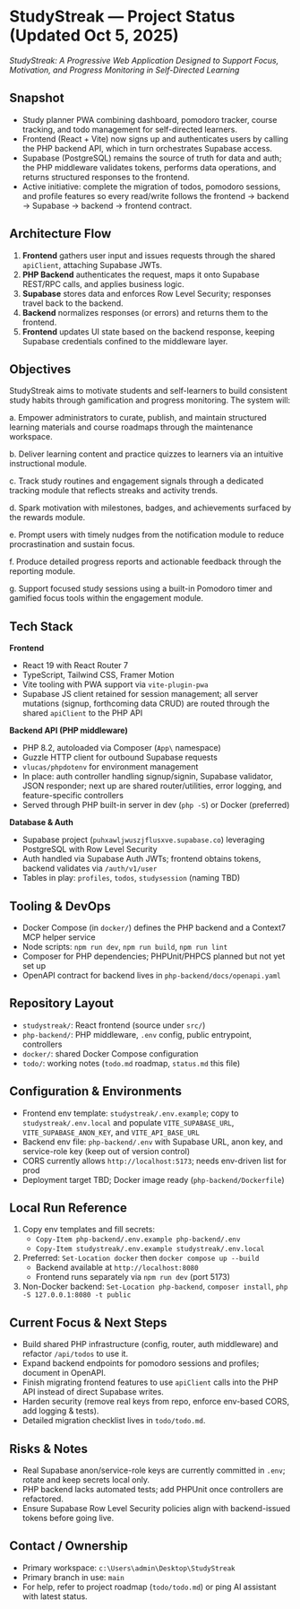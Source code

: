 StudyStreak — Project Status (Updated Oct 5, 2025)
=================================================

*StudyStreak: A Progressive Web Application Designed to Support Focus, Motivation, and Progress Monitoring in Self-Directed Learning*

Snapshot
--------
- Study planner PWA combining dashboard, pomodoro tracker, course tracking, and todo management for self-directed learners.
- Frontend (React + Vite) now signs up and authenticates users by calling the PHP backend API, which in turn orchestrates Supabase access.
- Supabase (PostgreSQL) remains the source of truth for data and auth; the PHP middleware validates tokens, performs data operations, and returns structured responses to the frontend.
- Active initiative: complete the migration of todos, pomodoro sessions, and profile features so every read/write follows the frontend → backend → Supabase → backend → frontend contract.

Architecture Flow
-----------------
1. **Frontend** gathers user input and issues requests through the shared `apiClient`, attaching Supabase JWTs.
2. **PHP Backend** authenticates the request, maps it onto Supabase REST/RPC calls, and applies business logic.
3. **Supabase** stores data and enforces Row Level Security; responses travel back to the backend.
4. **Backend** normalizes responses (or errors) and returns them to the frontend.
5. **Frontend** updates UI state based on the backend response, keeping Supabase credentials confined to the middleware layer.

Objectives
----------
StudyStreak aims to motivate students and self-learners to build consistent study habits through gamification and progress monitoring. The system will:

a. Empower administrators to curate, publish, and maintain structured learning materials and course roadmaps through the maintenance workspace.

b. Deliver learning content and practice quizzes to learners via an intuitive instructional module.

c. Track study routines and engagement signals through a dedicated tracking module that reflects streaks and activity trends.

d. Spark motivation with milestones, badges, and achievements surfaced by the rewards module.

e. Prompt users with timely nudges from the notification module to reduce procrastination and sustain focus.

f. Produce detailed progress reports and actionable feedback through the reporting module.

g. Support focused study sessions using a built-in Pomodoro timer and gamified focus tools within the engagement module.

Tech Stack
----------
**Frontend**
- React 19 with React Router 7
- TypeScript, Tailwind CSS, Framer Motion
- Vite tooling with PWA support via `vite-plugin-pwa`
- Supabase JS client retained for session management; all server mutations (signup, forthcoming data CRUD) are routed through the shared `apiClient` to the PHP API

**Backend API (PHP middleware)**
- PHP 8.2, autoloaded via Composer (`App\` namespace)
- Guzzle HTTP client for outbound Supabase requests
- `vlucas/phpdotenv` for environment management
- In place: auth controller handling signup/signin, Supabase validator, JSON responder; next up are shared router/utilities, error logging, and feature-specific controllers
- Served through PHP built-in server in dev (`php -S`) or Docker (preferred)

**Database & Auth**
- Supabase project (`puhxawljwuszjflusxve.supabase.co`) leveraging PostgreSQL with Row Level Security
- Auth handled via Supabase Auth JWTs; frontend obtains tokens, backend validates via `/auth/v1/user`
- Tables in play: `profiles`, `todos`, `studysession` (naming TBD)

Tooling & DevOps
----------------
- Docker Compose (in `docker/`) defines the PHP backend and a Context7 MCP helper service
- Node scripts: `npm run dev`, `npm run build`, `npm run lint`
- Composer for PHP dependencies; PHPUnit/PHPCS planned but not yet set up
- OpenAPI contract for backend lives in `php-backend/docs/openapi.yaml`

Repository Layout
-----------------
- `studystreak/`: React frontend (source under `src/`)
- `php-backend/`: PHP middleware, `.env` config, public entrypoint, controllers
- `docker/`: shared Docker Compose configuration
- `todo/`: working notes (`todo.md` roadmap, `status.md` this file)

Configuration & Environments
----------------------------
- Frontend env template: `studystreak/.env.example`; copy to `studystreak/.env.local` and populate `VITE_SUPABASE_URL`, `VITE_SUPABASE_ANON_KEY`, and `VITE_API_BASE_URL`
- Backend env file: `php-backend/.env` with Supabase URL, anon key, and service-role key (keep out of version control)
- CORS currently allows `http://localhost:5173`; needs env-driven list for prod
- Deployment target TBD; Docker image ready (`php-backend/Dockerfile`)

Local Run Reference
-------------------
1. Copy env templates and fill secrets:
	- `Copy-Item php-backend/.env.example php-backend/.env`
	- `Copy-Item studystreak/.env.example studystreak/.env.local`
2. Preferred: `Set-Location docker` then `docker compose up --build`
	- Backend available at `http://localhost:8080`
	- Frontend runs separately via `npm run dev` (port 5173)
3. Non-Docker backend: `Set-Location php-backend`, `composer install`, `php -S 127.0.0.1:8080 -t public`

Current Focus & Next Steps
--------------------------
- Build shared PHP infrastructure (config, router, auth middleware) and refactor `/api/todos` to use it.
- Expand backend endpoints for pomodoro sessions and profiles; document in OpenAPI.
- Finish migrating frontend features to use `apiClient` calls into the PHP API instead of direct Supabase writes.
- Harden security (remove real keys from repo, enforce env-based CORS, add logging & tests).
- Detailed migration checklist lives in `todo/todo.md`.

Risks & Notes
-------------
- Real Supabase anon/service-role keys are currently committed in `.env`; rotate and keep secrets local only.
- PHP backend lacks automated tests; add PHPUnit once controllers are refactored.
- Ensure Supabase Row Level Security policies align with backend-issued tokens before going live.

Contact / Ownership
-------------------
- Primary workspace: `c:\Users\admin\Desktop\StudyStreak`
- Primary branch in use: `main`
- For help, refer to project roadmap (`todo/todo.md`) or ping AI assistant with latest status.
